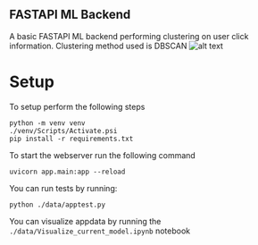 <!--  -->
## FASTAPI ML Backend
A basic FASTAPI ML backend performing clustering on user click information. Clustering method used is DBSCAN
![alt text](https://github.com/AashayBhupendraDoshi/Python_FASTAPI_ML_test/blob/main/block__diagrm.png)
# Setup
To setup perform the following steps
```
python -m venv venv
./venv/Scripts/Activate.psi
pip install -r requirements.txt
```

To start the webserver run the following command
```
uvicorn app.main:app --reload
```

You can run tests by running:
```
python ./data/apptest.py
```
You can visualize appdata by running the ```./data/Visualize_current_model.ipynb``` notebook
